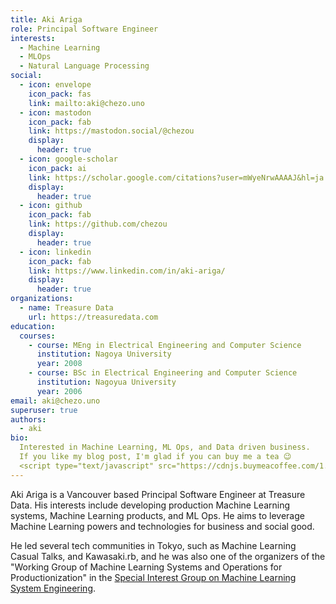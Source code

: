 ```yaml
---
title: Aki Ariga
role: Principal Software Engineer
interests:
  - Machine Learning
  - MLOps
  - Natural Language Processing
social:
  - icon: envelope
    icon_pack: fas
    link: mailto:aki@chezo.uno
  - icon: mastodon
    icon_pack: fab
    link: https://mastodon.social/@chezou
    display:
      header: true
  - icon: google-scholar
    icon_pack: ai
    link: https://scholar.google.com/citations?user=mWyeNrwAAAAJ&hl=ja
    display:
      header: true
  - icon: github
    icon_pack: fab
    link: https://github.com/chezou
    display:
      header: true
  - icon: linkedin
    icon_pack: fab
    link: https://www.linkedin.com/in/aki-ariga/
    display:
      header: true
organizations:
  - name: Treasure Data
    url: https://treasuredata.com
education:
  courses:
    - course: MEng in Electrical Engineering and Computer Science
      institution: Nagoya University
      year: 2008
    - course: BSc in Electrical Engineering and Computer Science
      institution: Nagoyua University
      year: 2006
email: aki@chezo.uno
superuser: true
authors:
  - aki
bio:
  Interested in Machine Learning, ML Ops, and Data driven business.
  If you like my blog post, I'm glad if you can buy me a tea 😉
  <script type="text/javascript" src="https://cdnjs.buymeacoffee.com/1.0.0/button.prod.min.js" data-name="bmc-button" data-slug="chezou" data-color="#5F7FFF" data-emoji="🍵"  data-font="Cookie" data-text="Buy me a tea" data-outline-color="#000000" data-font-color="#ffffff" data-coffee-color="#FFDD00" ></script>
---
```


Aki Ariga is a Vancouver based Principal Software Engineer at Treasure Data. His interests include developing production Machine Learning systems, Machine Learning products, and ML Ops. He aims to leverage Machine Learning powers and technologies for business and social good.

He led several tech communities in Tokyo, such as Machine Learning Casual Talks, and Kawasaki.rb, and he was also one of the organizers of the "Working Group of Machine Learning Systems and Operations for Productionization" in the [Special Interest Group on Machine Learning System Engineering](https://sites.google.com/view/sig-mlse).
